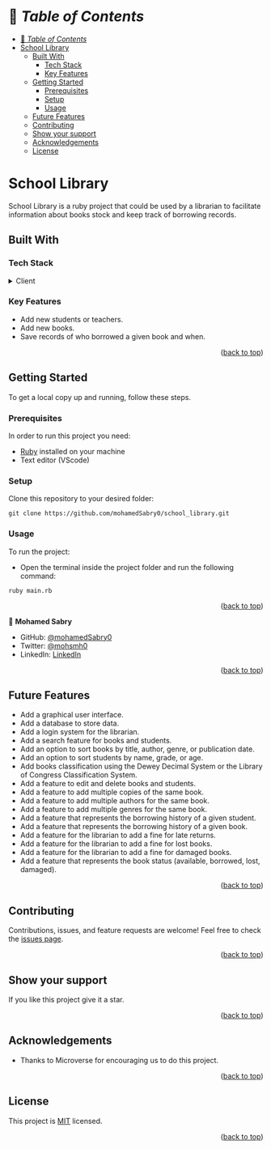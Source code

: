 <a name="readme-top"></a>

# 📗 _Table of Contents_

- [📗 _Table of Contents_](#-table-of-contents)
- [School Library ](#school-library-)
  - [Built With ](#built-with-)
    - [Tech Stack](#tech-stack)
    - [Key Features](#key-features)
  - [Getting Started ](#getting-started-)
    - [Prerequisites](#prerequisites)
    - [Setup](#setup)
    - [Usage](#usage)
  - [Future Features ](#future-features-)
  - [Contributing ](#contributing-)
  - [Show your support ](#show-your-support-)
  - [Acknowledgements ](#acknowledgements-)
  - [License ](#license-)

# School Library <a name="about-project"></a>

School Library is a ruby project that could be used by a librarian to facilitate information about books stock and keep track of borrowing records.

## Built With <a name="built-with"></a>

### Tech Stack

<details><summary>Client</summary>
<ul>
  <li><a href="https://www.ruby-lang.org/en/">Ruby</a></li>
</ul>
</details>

### Key Features

- Add new students or teachers.
- Add new books.
- Save records of who borrowed a given book and when.

<p align="right">(<a href="#readme-top">back to top</a>)</p>

## Getting Started <a name="getting-started"></a>

To get a local copy up and running, follow these steps.<br>

### Prerequisites

In order to run this project you need:

- [Ruby](https://www.ruby-lang.org/en/) installed on your machine
- Text editor (VScode)

### Setup

Clone this repository to your desired folder:<br>

```
git clone https://github.com/mohamedSabry0/school_library.git
```

### Usage

To run the project:<br>

- Open the terminal inside the project folder and run the following command:

```
ruby main.rb
```

<p align="right">(<a href="#readme-top">back to top</a>)</p>

👤 **Mohamed Sabry**

- GitHub: [@mohamedSabry0](https://github.com/mohamedSabry0)
- Twitter: [@mohsmh0](https://twitter.com/mohsmh0)
- LinkedIn: [LinkedIn](https://www.linkedin.com/in/mohamed-sabry0/)

<p align="right">(<a href="#readme-top">back to top</a>)</p>

## Future Features <a name="future-features"></a>

- Add a graphical user interface.
- Add a database to store data.
- Add a login system for the librarian.
- Add a search feature for books and students.
- Add an option to sort books by title, author, genre, or publication date.
- Add an option to sort students by name, grade, or age.
- Add books classification using the Dewey Decimal System or the Library of Congress Classification System.
- Add a feature to edit and delete books and students.
- Add a feature to add multiple copies of the same book.
- Add a feature to add multiple authors for the same book.
- Add a feature to add multiple genres for the same book.
- Add a feature that represents the borrowing history of a given student.
- Add a feature that represents the borrowing history of a given book.
- Add a feature for the librarian to add a fine for late returns.
- Add a feature for the librarian to add a fine for lost books.
- Add a feature for the librarian to add a fine for damaged books.
- Add a feature that represents the book status (available, borrowed, lost, damaged).

<p align="right">(<a href="#readme-top">back to top</a>)</p>

## Contributing <a name="contributing"></a>

Contributions, issues, and feature requests are welcome!
Feel free to check the [issues page](https://github.com/mohamedSabry0/school_library/issues).

<p align="right">(<a href="#readme-top">back to top</a>)</p>

## Show your support <a name="support"></a>

If you like this project give it a star.

<p align="right">(<a href="#readme-top">back to top</a>)</p>

## Acknowledgements <a name="acknowledgements"></a>

- Thanks to Microverse for encouraging us to do this project.

<p align="right">(<a href="#readme-top">back to top</a>)</p>

## License <a name="license"></a>

This project is [MIT](./LICENSE) licensed.

<p align="right">(<a href="#readme-top">back to top</a>)</p>

